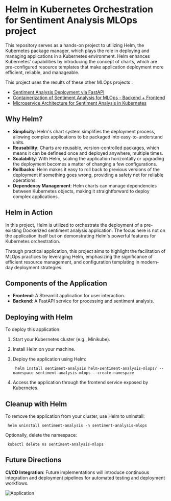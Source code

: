 # Helm in Kubernetes Orchestration for Sentiment Analysis MLOps project 

This repository serves as a hands-on project to utilizing Helm, the Kubernetes package manager, which plays the role in deploying and managing applications in a Kubernetes environment. Helm enhances Kubernetes' capabilities by introducing the concept of charts, which are pre-configured resource templates that make application deployment more efficient, reliable, and manageable.

This project uses the results of these other MLOps projects :
- [Sentiment Analysis Deployment via FastAPI](https://github.com/lemberck/mlops/tree/main/02-fastapi)
- [Containerization of Sentiment Analysis for MLOps - Backend + Frontend](https://github.com/lemberck/mlops/tree/main/04-docker)
- [Microservice Architecture for Sentiment Analysis in Kubernetes](https://github.com/lemberck/mlops/tree/main/05-kubernetes)

## Why Helm?

- **Simplicity**: Helm's chart system simplifies the deployment process, allowing complex applications to be packaged into easy-to-understand units.
- **Reusability**: Charts are reusable, version-controlled packages, which means it can be defineed once and deployed anywhere, multiple times.
- **Scalability**: With Helm, scaling the application horizontally or upgrading the deployment becomes a matter of changing a few configurations.
- **Rollbacks**: Helm makes it easy to roll back to previous versions of the deployment if something goes wrong, providing a safety net for reliable operations.
- **Dependency Management**: Helm charts can manage dependencies between Kubernetes objects, making it straightforward to deploy complex applications.

## Helm in Action

In this project, Helm is utilized to orchestrate the deployment of a pre-existing Dockerized sentiment analysis application. The focus here is not on the application itself but on demonstrating Helm's powerful features for Kubernetes orchestration. 

Through practical application, this project aims to highlight the facilitation of MLOps practices by leveraging Helm, emphasizing the significance of efficient resource management, and configuration templating in modern-day deployment strategies.


## Components of the Application
- **Frontend**: A Streamlit application for user interaction.
- **Backend**: A FastAPI service for processing and sentiment analysis.

## Deploying with Helm
To deploy this application:

1. Start your Kubernetes cluster (e.g., Minikube).
2. Install Helm on your machine.
3. Deploy the application using Helm:

   ``` helm install sentiment-analysis helm-sentiment-analysis-mlops/ --namespace sentiment-analysis-mlops --create-namespace```

4. Access the application through the frontend service exposed by Kubernetes.

## Cleanup with Helm
To remove the application from your cluster, use Helm to uninstall:

``` helm uninstall sentiment-analysis -n sentiment-analysis-mlops```

Optionally, delete the namespace:

``` kubectl delete ns sentiment-analysis-mlops```

## Future Directions
**CI/CD Integration**: Future implementations will introduce continuous integration and deployment pipelines for automated testing and deployment workflows.

![Application](https://github.com/lemberck/mlops/blob/main/06-helm/img/helm-dep.png)